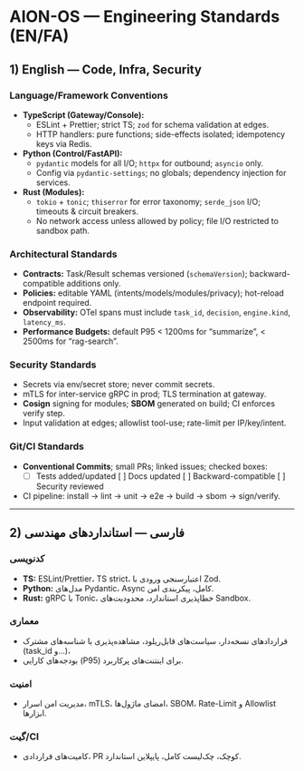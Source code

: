 # AION-OS — Engineering Standards (EN/FA)

## 1) English — Code, Infra, Security

### Language/Framework Conventions
- **TypeScript (Gateway/Console):**
  - ESLint + Prettier; strict TS; `zod` for schema validation at edges.
  - HTTP handlers: pure functions; side-effects isolated; idempotency keys via Redis.
- **Python (Control/FastAPI):**
  - `pydantic` models for all I/O; `httpx` for outbound; `asyncio` only.
  - Config via `pydantic-settings`; no globals; dependency injection for services.
- **Rust (Modules):**
  - `tokio` + `tonic`; `thiserror` for error taxonomy; `serde_json` I/O; timeouts & circuit breakers.
  - No network access unless allowed by policy; file I/O restricted to sandbox path.

### Architectural Standards
- **Contracts:** Task/Result schemas versioned (`schemaVersion`); backward-compatible additions only.
- **Policies:** editable YAML (intents/models/modules/privacy); hot-reload endpoint required.
- **Observability:** OTel spans must include `task_id`, `decision`, `engine.kind`, `latency_ms`.
- **Performance Budgets:** default P95 < 1200ms for “summarize”, < 2500ms for “rag-search”.

### Security Standards
- Secrets via env/secret store; never commit secrets.
- mTLS for inter-service gRPC in prod; TLS termination at gateway.
- **Cosign** signing for modules; **SBOM** generated on build; CI enforces verify step.
- Input validation at edges; allowlist tool-use; rate-limit per IP/key/intent.

### Git/CI Standards
- **Conventional Commits**; small PRs; linked issues; checked boxes:
  - [ ] Tests added/updated  [ ] Docs updated  [ ] Backward-compatible  [ ] Security reviewed
- CI pipeline: install → lint → unit → e2e → build → sbom → sign/verify.

---

## 2) فارسی — استانداردهای مهندسی

### کدنویسی
- **TS:** ESLint/Prettier، TS strict، اعتبارسنجی ورودی با Zod.
- **Python:** مدل‌های Pydantic، Async کامل، پیکربندی امن.
- **Rust:** gRPC با Tonic، خطاپذیری استاندارد، محدودیت‌های Sandbox.

### معماری
- قراردادهای نسخه‌دار، سیاست‌های قابل‌ریلود، مشاهده‌پذیری با شناسه‌های مشترک (task_id و…)،
- بودجه‌های کارایی (P95) برای اینتنت‌های پرکاربرد.

### امنیت
- مدیریت امن اسرار، mTLS، امضای ماژول‌ها، SBOM، Rate-Limit و Allowlist ابزارها.

### گیت/CI
- کامیت‌های قراردادی، PR کوچک، چک‌لیست کامل، پایپلاین استاندارد.
